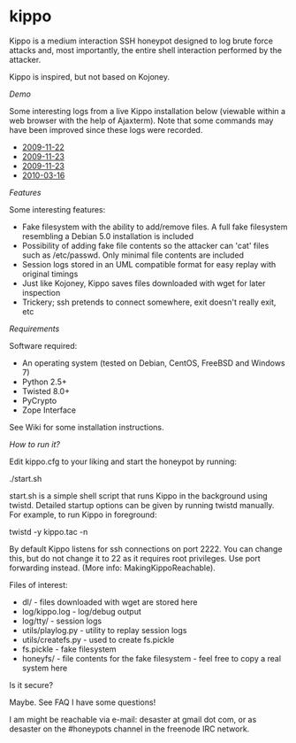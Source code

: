 kippo
=====

Kippo is a medium interaction SSH honeypot designed to log brute force attacks and, most importantly, the entire shell interaction performed by the attacker.

Kippo is inspired, but not based on Kojoney.

*Demo*

Some interesting logs from a live Kippo installation below (viewable within a web browser with the help of Ajaxterm). Note that some commands may have been improved since these logs were recorded.
* [2009-11-22](http://kippo.rpg.fi/playlog/?l=20091122-075013-5055.log)
* [2009-11-23](http://kippo.rpg.fi/playlog/?l=20091123-003854-3359.log)
* [2009-11-23](http://kippo.rpg.fi/playlog/?l=20091123-012814-626.log)
* [2010-03-16](http://kippo.rpg.fi/playlog/?l=20100316-233121-1847.log)

*Features*

Some interesting features:
* Fake filesystem with the ability to add/remove files. A full fake filesystem resembling a Debian 5.0 installation is included
* Possibility of adding fake file contents so the attacker can 'cat' files such as /etc/passwd. Only minimal file contents are included
* Session logs stored in an UML compatible format for easy replay with original timings
* Just like Kojoney, Kippo saves files downloaded with wget for later inspection
* Trickery; ssh pretends to connect somewhere, exit doesn't really exit, etc 

*Requirements*

Software required:
* An operating system (tested on Debian, CentOS, FreeBSD and Windows 7)
* Python 2.5+
* Twisted 8.0+
* PyCrypto
* Zope Interface 

See Wiki for some installation instructions.

*How to run it?*

Edit kippo.cfg to your liking and start the honeypot by running:

./start.sh

start.sh is a simple shell script that runs Kippo in the background using twistd. Detailed startup options can be given by running twistd manually. For example, to run Kippo in foreground:

twistd -y kippo.tac -n

By default Kippo listens for ssh connections on port 2222. You can change this, but do not change it to 22 as it requires root privileges. Use port forwarding instead. (More info: MakingKippoReachable).

Files of interest:
* dl/ - files downloaded with wget are stored here
* log/kippo.log - log/debug output
* log/tty/ - session logs
* utils/playlog.py - utility to replay session logs
* utils/createfs.py - used to create fs.pickle
* fs.pickle - fake filesystem
* honeyfs/ - file contents for the fake filesystem - feel free to copy a real system here 

Is it secure?

Maybe. See FAQ
I have some questions!

I am might be reachable via e-mail: desaster at gmail dot com, or as desaster on the #honeypots channel in the freenode IRC network.
